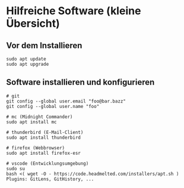 # Hilfreiche Software (kleine Übersicht)

## Vor dem Installieren
```
sudo apt update
sudo apt upgrade
```
## Software installieren und konfigurieren
```
# git
git config --global user.email "foo@bar.bazz"
git config --global user.name "foo"

# mc (Midnight Commander)
sudo apt install mc

# thunderbird (E-Mail-Client)
sudo apt install thunderbird

# firefox (Webbrowser)
sudo apt install firefox-esr

# vscode (Entwicklungsumgebung)
sudo su
bash <( wget -O - https://code.headmelted.com/installers/apt.sh )
Plugins: GitLens, GitHistory, ...
```
